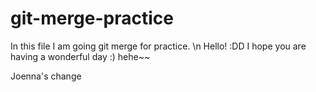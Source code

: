 # git-merge-practice
In this file I am going git merge for practice.
\n
Hello! :DD I hope you are having a wonderful day :) hehe~~ 

Joenna's change